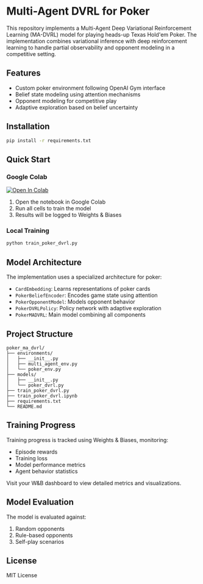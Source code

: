 # Multi-Agent DVRL for Poker

This repository implements a Multi-Agent Deep Variational Reinforcement Learning (MA-DVRL) model for playing heads-up Texas Hold'em Poker. The implementation combines variational inference with deep reinforcement learning to handle partial observability and opponent modeling in a competitive setting.

## Features

- Custom poker environment following OpenAI Gym interface
- Belief state modeling using attention mechanisms
- Opponent modeling for competitive play
- Adaptive exploration based on belief uncertainty

## Installation

```bash
pip install -r requirements.txt
```

## Quick Start

### Google Colab
[![Open In Colab](https://colab.research.google.com/assets/colab-badge.svg)](https://colab.research.google.com/github/antimaf/ma_dvrl/blob/master/train_poker_dvrl.ipynb)

1. Open the notebook in Google Colab
2. Run all cells to train the model
3. Results will be logged to Weights & Biases

### Local Training
```bash
python train_poker_dvrl.py
```

## Model Architecture

The implementation uses a specialized architecture for poker:

- `CardEmbedding`: Learns representations of poker cards
- `PokerBeliefEncoder`: Encodes game state using attention
- `PokerOpponentModel`: Models opponent behavior
- `PokerDVRLPolicy`: Policy network with adaptive exploration
- `PokerMADVRL`: Main model combining all components

## Project Structure

```
poker_ma_dvrl/
├── environments/
│   ├── __init__.py
│   ├── multi_agent_env.py
│   └── poker_env.py
├── models/
│   ├── __init__.py
│   └── poker_dvrl.py
├── train_poker_dvrl.py
├── train_poker_dvrl.ipynb
├── requirements.txt
└── README.md
```

## Training Progress

Training progress is tracked using Weights & Biases, monitoring:
- Episode rewards
- Training loss
- Model performance metrics
- Agent behavior statistics

Visit your W&B dashboard to view detailed metrics and visualizations.

## Model Evaluation

The model is evaluated against:
1. Random opponents
2. Rule-based opponents
3. Self-play scenarios

## License

MIT License
